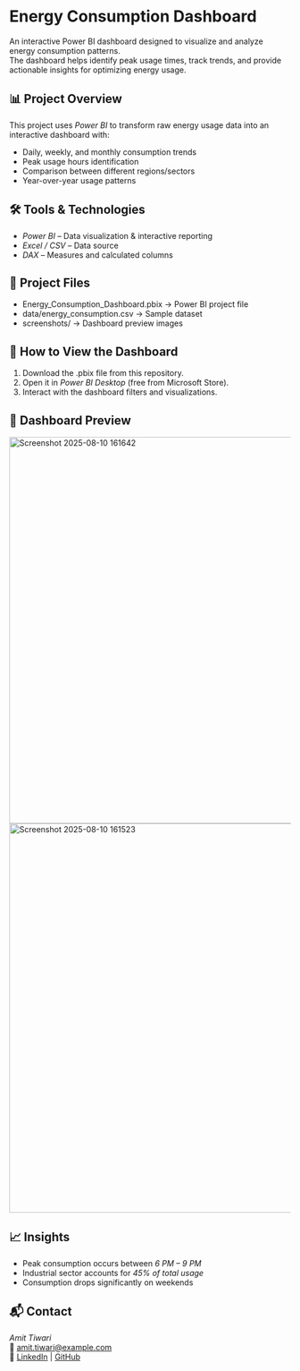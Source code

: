 
# Energy Consumption Dashboard

An interactive Power BI dashboard designed to visualize and analyze energy consumption patterns.  
The dashboard helps identify peak usage times, track trends, and provide actionable insights for optimizing energy usage.

## 📊 Project Overview
This project uses *Power BI* to transform raw energy usage data into an interactive dashboard with:
- Daily, weekly, and monthly consumption trends
- Peak usage hours identification
- Comparison between different regions/sectors
- Year-over-year usage patterns

## 🛠 Tools & Technologies
- *Power BI* – Data visualization & interactive reporting
- *Excel / CSV* – Data source
- *DAX* – Measures and calculated columns

## 📂 Project Files
- Energy_Consumption_Dashboard.pbix → Power BI project file
- data/energy_consumption.csv → Sample dataset
- screenshots/ → Dashboard preview images

## 🚀 How to View the Dashboard
1. Download the .pbix file from this repository.
2. Open it in *Power BI Desktop* (free from Microsoft Store).
3. Interact with the dashboard filters and visualizations.

## 📸 Dashboard Preview
<img width="1239" height="691" alt="Screenshot 2025-08-10 161642" src="https://github.com/user-attachments/assets/c318829a-d925-4b09-a900-21c55f4cc978" />

<img width="1244" height="696" alt="Screenshot 2025-08-10 161523" src="https://github.com/user-attachments/assets/ceb31336-266c-4fd1-ab1c-f6b0da3984fc" />

## 📈 Insights
- Peak consumption occurs between *6 PM – 9 PM*
- Industrial sector accounts for *45% of total usage*
- Consumption drops significantly on weekends

## 📬 Contact
*Amit Tiwari*  
📧 amit.tiwari@example.com  
🔗 [LinkedIn](https://linkedin.com/in/yourprofile) | [GitHub](https://github.com/amit-tiwari)
